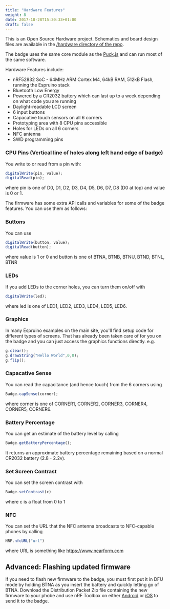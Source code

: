 ```yaml
---
title: "Hardware Features"
weight: 8
date: 2017-10-28T15:30:33+01:00
draft: false
---
```


This is an Open Source Hardware project. Schematics and board design files are available in the [/hardware directory of the repo](https://github.com/nearform/nceubadge/tree/master/hardware).

The badge uses the same core module as the [Puck.js](https://www.espruino.com/Puck.js) and can run most of the same software. 

Hardware Features include:

* nRF52832 SoC - 64MHz ARM Cortex M4, 64kB RAM, 512kB Flash, running the Espruino stack
* Bluetooth Low Energy
* Powered by a CR2032 battery which can last up to a week depending on what code you are running
* Daylight-readable LCD screen
* 6 input buttons
* Capacative touch sensors on all 6 corners
* Prototyping area with 8 CPU pins accessible
* Holes for LEDs on all 6 corners
* NFC antenna
* SWD programming pins


### CPU Pins (Vertical line of holes along left hand edge of badge)
You write to or read from a pin with: 

```javascript
digitalWrite(pin, value);
digitalRead(pin);
```

where pin is one of D0, D1, D2, D3, D4, D5, D6, D7, D8 (D0 at top) and value is 0 or 1.

The firmware has some extra API calls and variables for some of the badge features. You can use them as follows:

### Buttons
You can use  

```javascript
digitalWrite(button, value);
digitalRead(button);
``` 

where value is 1 or 0 and button is one of BTNA, BTNB, BTNU, BTND, BTNL, BTNR

### LEDs
If you add LEDs to the corner holes, you can turn them on/off with 

```javascript
digitalWrite(led);
```

where led is one of LED1, LED2, LED3, LED4, LED5, LED6.

### Graphics
In many Espruino examples on the main site, you'll find setup code for different types of screens. That has already been taken care of for you on the badge and you can just access the graphics functions directly. e.g.

```javascript
g.clear();
g.drawString("Hello World",0,0);
g.flip();
``` 

### Capacative Sense
You can read the capacitance (and hence touch) from the 6 corners using 

```javascript
Badge.capSense(corner);
```

where corner is one of CORNER1, CORNER2, CORNER3, CORNER4, CORNER5, CORNER6. 


### Battery Percentage
You can get an estimate of the battery level by calling 

```javascript
Badge.getBatteryPercentage();
```

It returns an approximate battery percentage remaining based on a normal CR2032 battery (2.8 - 2.2v).


### Set Screen Contrast
You can set the screen contrast with

```javascript
Badge.setContrast(c)
```

where c is a float from 0 to 1

### NFC
You can set the URL that the NFC antenna broadcasts to NFC-capable phones by calling

```javascript
NRF.nfcURL("url")
```

where URL is something like https://www.nearform.com

## Advanced: Flashing updated firmware
If you need to flash new firmware to the badge, you must first put it in DFU mode by holding BTNA as you insert the battery and quickly letting go of BTNA. Download the Distribution Packet Zip file containing the new firmware to your phobe and use nRF Toolbox on either [Android](https://play.google.com/store/apps/details?id=no.nordicsemi.android.nrftoolbox&hl=en) or [iOS](https://itunes.apple.com/us/app/nrf-toolbox/id820906058?mt=8) to send it to the badge.
